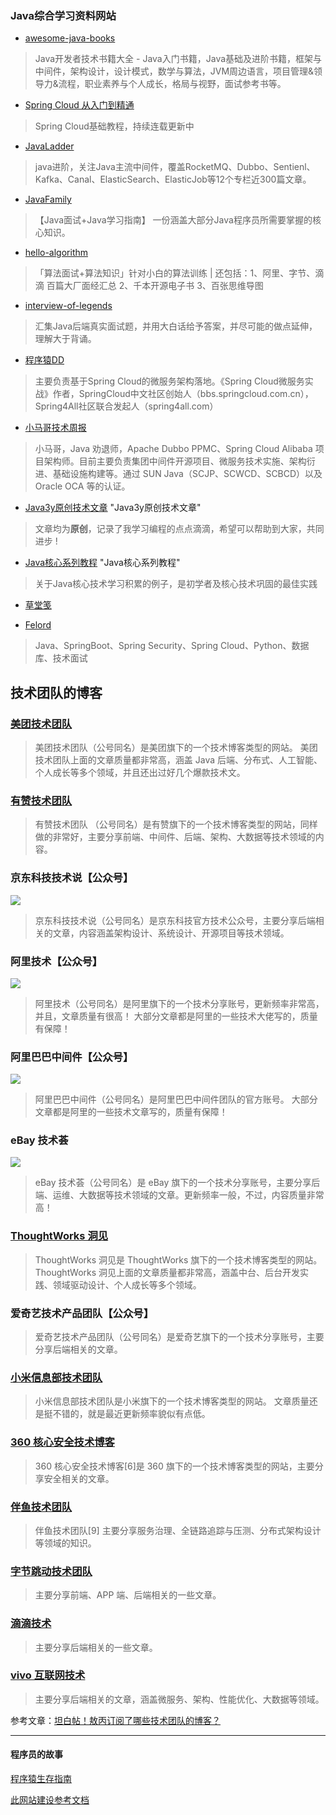 ### Java综合学习资料网站


* [awesome-java-books](https://github.com/sorenduan/awesome-java-books)
> Java开发者技术书籍大全 - Java入门书籍，Java基础及进阶书籍，框架与中间件，架构设计，设计模式，数学与算法，JVM周边语言，项目管理&领导力&流程，职业素养与个人成长，格局与视野，面试参考书等。



* [Spring Cloud 从入门到精通](https://blog.didispace.com/spring-cloud-learning/)

> Spring Cloud基础教程，持续连载更新中


* [JavaLadder](https://github.com/dingwpmz/JavaLadder)

> java进阶，关注Java主流中间件，覆盖RocketMQ、Dubbo、Sentienl、Kafka、Canal、ElasticSearch、ElasticJob等12个专栏近300篇文章。



* [JavaFamily](https://github.com/AobingJava/JavaFamily)

> 【Java面试+Java学习指南】 一份涵盖大部分Java程序员所需要掌握的核心知识。

* [hello-algorithm](https://github.com/geekxh/hello-algorithm)

> 「算法面试+算法知识」针对小白的算法训练 | 还包括：1、阿里、字节、滴滴 百篇大厂面经汇总 2、千本开源电子书 3、百张思维导图 



* [interview-of-legends](https://github.com/yessimida/interview-of-legends)

> 汇集Java后端真实面试题，并用大白话给予答案，并尽可能的做点延伸，理解大于背诵。

* [程序猿DD](http://blog.didispace.com/)
>主要负责基于Spring Cloud的微服务架构落地。《Spring Cloud微服务实战》作者，SpringCloud中文社区创始人（bbs.springcloud.com.cn），Spring4All社区联合发起人（spring4all.com）

* [小马哥技术周报](https://github.com/mercyblitz/tech-weekly)
>小马哥，Java 劝退师，Apache Dubbo PPMC、Spring Cloud Alibaba 项目架构师。目前主要负责集团中间件开源项目、微服务技术实施、架构衍进、基础设施构建等。通过 SUN Java（SCJP、SCWCD、SCBCD）以及 Oracle OCA 等的认证。

* [Java3y原创技术文章](https://github.com/ZhongFyuCheng3y/3y)	"Java3y原创技术文章"
>文章均为**原创**，记录了我学习编程的点点滴滴，希望可以帮助到大家，共同进步 !

* [Java核心系列教程](https://gitee.com/jeff1993/java-core-learning-example)	"Java核心系列教程"
>关于Java核心技术学习积累的例子，是初学者及核心技术巩固的最佳实践



* [ 草堂笺](https://blog.piaoruiqing.com/)


* [ Felord](https://felord.cn)
 >Java、SpringBoot、Spring Security、Spring Cloud、Python、数据库、技术面试



## 技术团队的博客

### [美团技术团队](https://tech.meituan.com/)

> 美团技术团队（公号同名）是美团旗下的一个技术博客类型的网站。
> 美团技术团队上面的文章质量都非常高，涵盖 Java 后端、分布式、人工智能、个人成长等多个领域，并且还出过好几个爆款技术文。

### [有赞技术团队](https://tech.youzan.com/)

> 有赞技术团队 （公号同名）是有赞旗下的一个技术博客类型的网站，同样做的非常好，主要分享前端、中间件、后端、架构、大数据等技术领域的内容。

### 京东科技技术说【公众号】

![](https://mp.weixin.qq.com/mp/qrcode?scene=10000004&size=102&__biz=MzI0MDc5NzQ2MQ==&mid=2247490049&idx=1&sn=9ee938a7540096a998b315e2298de2d3&send_time=)

> 京东科技技术说（公号同名）是京东科技官方技术公众号，主要分享后端相关的文章，内容涵盖架构设计、系统设计、开源项目等技术领域。

### 阿里技术【公众号】

![](https://mp.weixin.qq.com/mp/qrcode?scene=10000004&size=102&__biz=MzIzOTU0NTQ0MA==&mid=2247502595&idx=1&sn=a888eca7526371a2ca81d76fc65fe803&send_time=)

> 阿里技术（公号同名）是阿里旗下的一个技术分享账号，更新频率非常高，并且，文章质量有很高！
> 大部分文章都是阿里的一些技术大佬写的，质量有保障！

### 阿里巴巴中间件【公众号】

![](https://mp.weixin.qq.com/mp/qrcode?scene=10000004&size=102&__biz=MzU4NzU0MDIzOQ==&mid=2247492503&idx=2&sn=46fc70b004a81f80bc077ef22a924a18&send_time=)

> 阿里巴巴中间件（公号同名）是阿里巴巴中间件团队的官方账号。
> 大部分文章都是阿里的一些技术文章写的，质量有保障！

### eBay 技术荟

![](https://mp.weixin.qq.com/mp/qrcode?scene=10000004&size=102&__biz=MzA3MDMyNDUzOQ==&mid=2650511323&idx=1&sn=44d6632978b71c771dcd2622587abd59&send_time=)

> eBay 技术荟（公号同名）是 eBay 旗下的一个技术分享账号，主要分享后端、运维、大数据等技术领域的文章。更新频率一般，不过，内容质量非常高！

### [ThoughtWorks 洞见](https://insights.thoughtworks.cn/)

> ThoughtWorks 洞见是 ThoughtWorks 旗下的一个技术博客类型的网站。
> ThoughtWorks 洞见上面的文章质量都非常高，涵盖中台、后台开发实践、领域驱动设计、个人成长等多个领域。

### 爱奇艺技术产品团队【公众号】

> 爱奇艺技术产品团队（公号同名）是爱奇艺旗下的一个技术分享账号，主要分享后端相关的文章。

### [小米信息部技术团队](https://xiaomi-info.github.io/)

> 小米信息部技术团队是小米旗下的一个技术博客类型的网站。
> 文章质量还是挺不错的，就是最近更新频率貌似有点低。



### [360 核心安全技术博客](https://blogs.360.cn/)

> 360 核心安全技术博客[6]是 360 旗下的一个技术博客类型的网站，主要分享安全相关的文章。

### [伴鱼技术团队](https://tech.ipalfish.com/blog/)

> 伴鱼技术团队[9] 主要分享服务治理、全链路追踪与压测、分布式架构设计等领域的知识。
>

### [字节跳动技术团队](https://juejin.cn/user/1838039172387262/posts?sort=popular)

> 主要分享前端、APP 端、后端相关的一些文章。
>

### [滴滴技术](https://www.jianshu.com/u/72c4540b2587)

> 主要分享后端相关的一些文章。

### [vivo 互联网技术](https://www.jianshu.com/u/d57f807a1509)

> 主要分享后端相关的文章，涵盖微服务、架构、性能优化、大数据等领域。



参考文章：[坦白帖！敖丙订阅了哪些技术团队的博客？](https://mp.weixin.qq.com/s/DkYJO_Hn1G_S6zeEvl-Zsw)

------



#### 程序员的故事

[程序猿生存指南](https://www.jianshu.com/u/2399ca214fbd)



[此网站建设参考文档](https://docsify.js.org)
